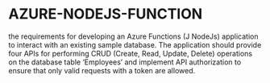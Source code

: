 # AZURE-NODEJS-FUNCTION
the requirements for developing an Azure Functions (J NodeJs) application to interact with an existing sample database. The application should provide four APIs for performing CRUD (Create, Read, Update, Delete) operations on the database table ‘Employees’ and implement API authorization to ensure that only valid requests with a token are allowed.

